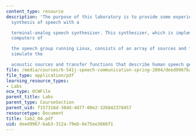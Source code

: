 ```yaml
---
content_type: resource
description: 'The purpose of this laboratory is to provide some experience in the
  synthesis of speech with a

  terminal-analog speech synthesizer. This synthesizer, which is implemented on the
  computers of

  the speech group running Linux, consists of an array of sources and filters that
  simulate the

  acoustic sources and transfer functions that describe human speech generation.'
file: /media/courses/6-541j-speech-communication-spring-2004/deed9967bab3312a79eb6e75ee3666f1_lab2_04.pdf
file_type: application/pdf
learning_resource_types:
- Labs
ocw_type: OCWFile
parent_title: Labs
parent_type: CourseSection
parent_uid: f157316d-30dd-4d77-08e2-32684237d457
resourcetype: Document
title: lab2_04.pdf
uid: deed9967-bab3-312a-79eb-6e75ee3666f1
---
```

